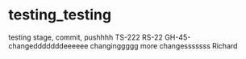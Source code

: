 # testing_testing
testing stage, commit, pushhhh
TS-222
RS-22
GH-45-changedddddddeeeeee
changinggggg
more changesssssss
Richard
